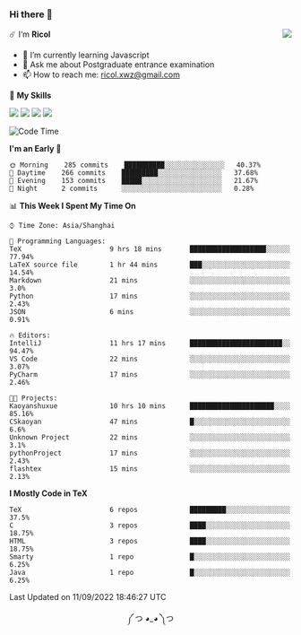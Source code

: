 ### Hi there 👋

<a href="#">
  <img align="right" src="https://github-readme-stats.vercel.app/api?username=Ricolxwz&count_private=true&show_icons=true&theme=prussian" />
</a>

☄️ I‘m **Ricol**

- 🌱 I’m currently learning Javascript
- 💬 Ask me about Postgraduate entrance examination
- 📫 How to reach me: ricol.xwz@gmail.com

🌟 **My Skills**

![](https://img.shields.io/badge/-Git-000000?style=flat-square&logo=git&logoColor=fff)
![](https://img.shields.io/badge/-C-3e74a2?style=flat-square&logo=C&logoColor=fff)
![](https://img.shields.io/badge/-Python-4fc08d?style=flat-square&logo=python&logoColor=fff)
![](https://img.shields.io/badge/-java-ffa500?style=flat-square&logo=java&logoColor=fff)

<!--START_SECTION:waka-->
![Code Time](http://img.shields.io/badge/Code%20Time-310%20hrs%2039%20mins-blue)

**I'm an Early 🐤** 

```text
🌞 Morning    285 commits    ██████████░░░░░░░░░░░░░░░   40.37% 
🌆 Daytime    266 commits    █████████░░░░░░░░░░░░░░░░   37.68% 
🌃 Evening    153 commits    █████░░░░░░░░░░░░░░░░░░░░   21.67% 
🌙 Night      2 commits      ░░░░░░░░░░░░░░░░░░░░░░░░░   0.28%

```


📊 **This Week I Spent My Time On** 

```text
⌚︎ Time Zone: Asia/Shanghai

💬 Programming Languages: 
TeX                      9 hrs 18 mins       ███████████████████░░░░░░   77.94% 
LaTeX source file        1 hr 44 mins        ███░░░░░░░░░░░░░░░░░░░░░░   14.54% 
Markdown                 21 mins             ░░░░░░░░░░░░░░░░░░░░░░░░░   3.0% 
Python                   17 mins             ░░░░░░░░░░░░░░░░░░░░░░░░░   2.43% 
JSON                     6 mins              ░░░░░░░░░░░░░░░░░░░░░░░░░   0.91%

🔥 Editors: 
IntelliJ                 11 hrs 17 mins      ███████████████████████░░   94.47% 
VS Code                  22 mins             ░░░░░░░░░░░░░░░░░░░░░░░░░   3.07% 
PyCharm                  17 mins             ░░░░░░░░░░░░░░░░░░░░░░░░░   2.46%

🐱‍💻 Projects: 
Kaoyanshuxue             10 hrs 10 mins      █████████████████████░░░░   85.16% 
CSkaoyan                 47 mins             █░░░░░░░░░░░░░░░░░░░░░░░░   6.6% 
Unknown Project          22 mins             ░░░░░░░░░░░░░░░░░░░░░░░░░   3.1% 
pythonProject            17 mins             ░░░░░░░░░░░░░░░░░░░░░░░░░   2.43% 
flashtex                 15 mins             ░░░░░░░░░░░░░░░░░░░░░░░░░   2.13%

```

**I Mostly Code in TeX** 

```text
TeX                      6 repos             █████████░░░░░░░░░░░░░░░░   37.5% 
C                        3 repos             ████░░░░░░░░░░░░░░░░░░░░░   18.75% 
HTML                     3 repos             ████░░░░░░░░░░░░░░░░░░░░░   18.75% 
Smarty                   1 repo              █░░░░░░░░░░░░░░░░░░░░░░░░   6.25% 
Java                     1 repo              █░░░░░░░░░░░░░░░░░░░░░░░░   6.25%

```



 Last Updated on 11/09/2022 18:46:27 UTC
<!--END_SECTION:waka-->

<div align="center">
༼ つ ◕_◕ ༽つ
</div>

